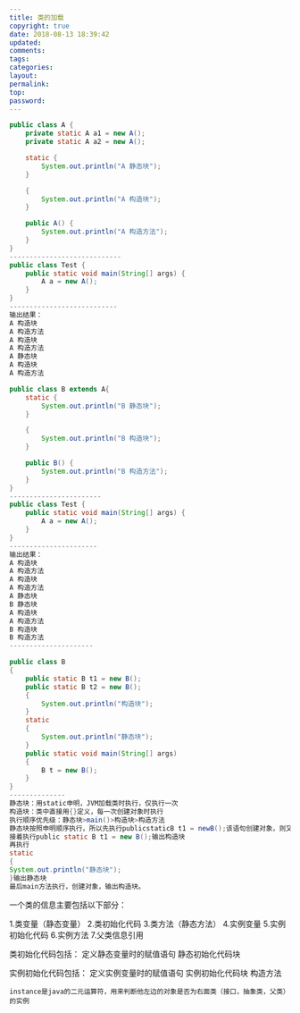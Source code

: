 ```yaml
---
title: 类的加载
copyright: true
date: 2018-08-13 18:39:42
updated:
comments:
tags:
categories:
layout:
permalink:
top:
password:
---
```


```Java
public class A {
    private static A a1 = new A();
    private static A a2 = new A();

    static {
        System.out.println("A 静态块");
    }

    {
        System.out.println("A 构造块");
    }

    public A() {
        System.out.println("A 构造方法");
    }
}
----------------------------
public class Test {
    public static void main(String[] args) {
        A a = new A();
    }
}
---------------------------
输出结果：
A 构造块
A 构造方法
A 构造块
A 构造方法
A 静态块
A 构造块
A 构造方法
```

```Java
public class B extends A{
    static {
        System.out.println("B 静态块");
    }

    {
        System.out.println("B 构造块");
    }

    public B() {
        System.out.println("B 构造方法");
    }
}
-----------------------
public class Test {
    public static void main(String[] args) {
        A a = new A();
    }
}
----------------------
输出结果：
A 构造块
A 构造方法
A 构造块
A 构造方法
A 静态块
B 静态块
A 构造块
A 构造方法
B 构造块
B 构造方法
---------------------
```

```Java
public class B
{
    public static B t1 = new B();
    public static B t2 = new B();
    {
        System.out.println("构造块");
    }
    static
    {
        System.out.println("静态块");
    }
    public static void main(String[] args)
    {
        B t = new B();
    }
}
--------------
静态块：用static申明，JVM加载类时执行，仅执行一次
构造块：类中直接用{}定义，每一次创建对象时执行
执行顺序优先级：静态块>main()>构造块>构造方法
静态块按照申明顺序执行，所以先执行publicstaticB t1 = newB();该语句创建对象，则又会调用构造块，输出构造块
接着执行public static B t1 = new B();输出构造块
再执行
static
{
System.out.println("静态块");
}输出静态块
最后main方法执行，创建对象，输出构造块。
```


一个类的信息主要包括以下部分：

1.类变量（静态变量）
2.类初始化代码
3.类方法（静态方法）
4.实例变量
5.实例初始化代码
6.实例方法
7.父类信息引用


类初始化代码包括：
    定义静态变量时的赋值语句
    静态初始化代码块

实例初始化代码包括：
    定义实例变量时的赋值语句
    实例初始化代码块
    构造方法

    instance是java的二元运算符，用来判断他左边的对象是否为右面类（接口，抽象类，父类）的实例
